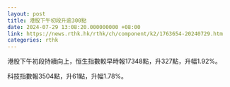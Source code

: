 ```yaml
---
layout: post
title: 港股下午初段升逾300點
date: 2024-07-29 13:08:20.000000000 +08:00
link: https://news.rthk.hk/rthk/ch/component/k2/1763654-20240729.htm
categories: rthk
---
```


港股下午初段持續向上，恒生指數較早時報17348點，升327點，升幅1.92%。

科技指數報3504點，升61點，升幅1.78%。
